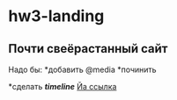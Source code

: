 # hw3-landing
## Почти свеёрастанный сайт
Надо бы:
*добавить @media
*починить <section class="book">
*сделать _**timeline**_
[Йа ссылка](https://radianika.github.io/hw3-landing/)
